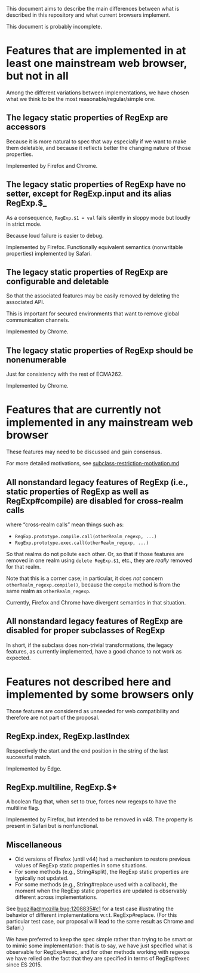 This document aims to describe the main differences between what is described in this repository and what current browsers implement.

This document is probably incomplete.

# Features that are implemented in at least one mainstream web browser, but not in all

Among the different variations between implementations, we have chosen what we think to be the most reasonable/regular/simple one.

## The legacy static properties of RegExp are accessors

Because it is more natural to spec that way especially if we want to make them deletable, and because it reflects better the changing nature of those properties.

Implemented by Firefox and Chrome.

## The legacy static properties of RegExp have no setter, except for RegExp.input and its alias RegExp.$_

As a consequence, `RegExp.$1 = val` fails silently in sloppy mode but loudly in strict mode.

Because loud failure is easier to debug.

Implemented by Firefox. Functionally equivalent semantics (nonwritable properties) implemented by Safari.

## The legacy static properties of RegExp are configurable and deletable

So that the associated features may be easily removed by deleting the associated API.

This is important for secured environments that want to remove global communication channels.

Implemented by Chrome.

## The legacy static properties of RegExp should be nonenumerable

Just for consistency with the rest of ECMA262.

Implemented by Chrome.

# Features that are currently not implemented in any mainstream web browser

These features may need to be discussed and gain consensus.

For more detailed motivations, see [subclass-restriction-motivation.md](subclass-restriction-motivation.md)

## All nonstandard legacy features of RegExp (i.e., static properties of RegExp as well as RegExp#compile) are disabled for cross-realm calls

where “cross-realm calls” mean things such as:

* `RegExp.prototype.compile.call(otherRealm_regexp, ...)`
* `RegExp.prototype.exec.call(otherRealm_regexp, ...)`

So that realms do not pollute each other. Or, so that if those features are removed in one realm using `delete RegExp.$1`, etc., they are *really* removed for that realm.

Note that this is a corner case; in particular, it does *not* concern `otherRealm_regexp.compile()`, because the `compile` method is from the same realm as `otherRealm_regexp`.

Currently, Firefox and Chrome have divergent semantics in that situation.

## All nonstandard legacy features of RegExp are disabled for proper subclasses of RegExp

In short, if the subclass does non-trivial transformations, the legacy features, as currently implemented, have a good chance to not work as expected.

# Features not described here and implemented by some browsers only

Those features are considered as unneeded for web compatibility and therefore are not part of the proposal.

## RegExp.index, RegExp.lastIndex

Respectively the start and the end position in the string of the last successful match.

Implemented by Edge.

## RegExp.multiline, RegExp.$*

A boolean flag that, when set to true, forces new regexps to have the multiline flag.

Implemented by Firefox, but intended to be removed in v48. The property is present in Safari but is nonfunctional.

## Miscellaneous

* Old versions of Firefox (until v44) had a mechanism to restore previous values of RegExp static properties in some situations.
* For some methods (e.g., String#split), the RegExp static properties are typically not updated.
* For some methods (e.g., String#replace used with a callback), the moment when the RegExp static properties are updated is observably different across implementations.

See [bugzilla@mozilla bug:1208835#c1](https://bugzilla.mozilla.org/show_bug.cgi?id=1208835#c1) for a test case illustrating the behavior of different implementations w.r.t. RegExp#replace. (For this particular test case, our proposal will lead to the same result as Chrome and Safari.)

We have preferred to keep the spec simple rather than trying to be smart or to mimic some implementation: that is to say, we have just specified what is observable for RegExp#exec, and for other methods working with regexps we have relied on the fact that they are specified in terms of RegExp#exec since ES 2015.
